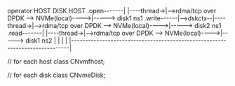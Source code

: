 

operator HOST                                                                  DISK HOST
.open-------|           |----thread->|-->rdma/tcp over DPDK --> NVMe(local)---->|-----> disk1 ns1
.write------|-->dskctx--|----thread->|-->rdma/tcp over DPDK --> NVMe(local)---->|-----> disk2 ns1
.read-------|           |----thread->|-->rdma/tcp over DPDK --> NVMe(local)---->|-----> disk1 ns2
       |                                                                             |
       |                                                                             |
       |-----------------------------------------------------------------------------|        

// for each host
class CNvmfhost;

// for each disk
class CNvmeDisk;
                                                      








